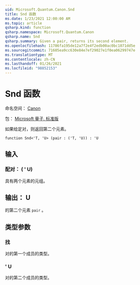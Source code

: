 ```yaml
---
uid: Microsoft.Quantum.Canon.Snd
title: Snd 函数
ms.date: 1/23/2021 12:00:00 AM
ms.topic: article
qsharp.kind: function
qsharp.namespace: Microsoft.Quantum.Canon
qsharp.name: Snd
qsharp.summary: Given a pair, returns its second element.
ms.openlocfilehash: 11786fa195de12a7f2e4f2edb00ac0bc1071dd5e
ms.sourcegitcommit: 71605ea9cc630e84e7ef29027e1f0ea06299747e
ms.translationtype: MT
ms.contentlocale: zh-CN
ms.lasthandoff: 01/26/2021
ms.locfileid: "98852153"
---
```

# <a name="snd-function"></a>Snd 函数

命名空间： [Canon](xref:Microsoft.Quantum.Canon)

包： [Microsoft 量子. 标准版](https://nuget.org/packages/Microsoft.Quantum.Standard)


如果给定对，则返回第二个元素。

```qsharp
function Snd<'T, 'U> (pair : ('T, 'U)) : 'U
```


## <a name="input"></a>输入

### <a name="pair--tu"></a>配对： ( ' U) 

具有两个元素的元组。



## <a name="output--u"></a>输出： U

的第二个元素 `pair` 。

## <a name="type-parameters"></a>类型参数

### <a name="t"></a>找

对的第一个成员的类型。
### <a name="u"></a>' U

对的第二个成员的类型。